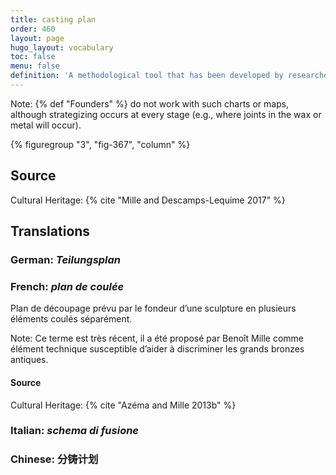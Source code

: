 ```yaml
---
title: casting plan
order: 460
layout: page
hugo_layout: vocabulary
toc: false
menu: false
definition: 'A methodological tool that has been developed by researchers to reverse engineer the casting sequence of a bronze sculpture and visually represent the separately cast parts. It is based on the evidence presented in the object and attempts to map the decisions made by a foundry regarding the number and position of separately cast pieces.'
---
```


<div class="backmatter">
Note: {% def "Founders" %} do not work with such charts or maps, although strategizing occurs at every stage (e.g., where joints in the wax or metal will occur).
</div>

{% figuregroup "3", "fig-367", "column" %}

## Source

Cultural Heritage: {% cite "Mille and Descamps-Lequime 2017" %}

## Translations

<div class="accordion">

###  **German**: *Teilungsplan*

### **French**: *plan de coulée*

Plan de découpage prévu par le fondeur d’une sculpture en plusieurs éléments coulés séparément.

<div class="backmatter">
Note: Ce terme est très récent, il a été proposé par Benoît Mille comme élément technique susceptible d’aider à discriminer les grands bronzes antiques.
</div>

#### Source

Cultural Heritage: {% cite "Azéma and Mille 2013b" %}

### **Italian**: *schema di fusione*

### **Chinese**: 分铸计划

</div>
